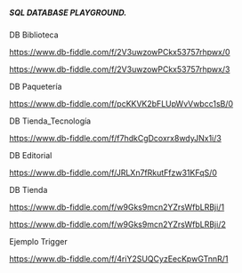##### SQL DATABASE PLAYGROUND.

DB Biblioteca

https://www.db-fiddle.com/f/2V3uwzowPCkx53757rhpwx/0

https://www.db-fiddle.com/f/2V3uwzowPCkx53757rhpwx/3

DB Paquetería

https://www.db-fiddle.com/f/pcKKVK2bFLUpWvVwbcc1sB/0

DB Tienda_Tecnología

https://www.db-fiddle.com/f/f7hdkCgDcoxrx8wdyJNx1i/3

DB Editorial

https://www.db-fiddle.com/f/JRLXn7fRkutFfzw31KFqS/0

DB Tienda

https://www.db-fiddle.com/f/w9Gks9mcn2YZrsWfbLRBji/1

https://www.db-fiddle.com/f/w9Gks9mcn2YZrsWfbLRBji/2

Ejemplo Trigger

https://www.db-fiddle.com/f/4riY2SUQCyzEecKpwGTnnR/1
